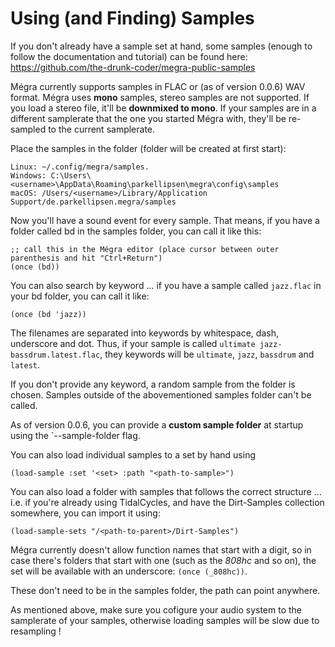 # Using (and Finding) Samples

If you don't already have a sample set at hand, some samples (enough to follow the documentation and tutorial) can be found here: https://github.com/the-drunk-coder/megra-public-samples

Mégra currently supports samples in FLAC or (as of version 0.0.6) WAV format. Mégra uses **mono** samples, stereo samples are not supported. If you load a stereo file, it'll be **downmixed to mono**. If your samples are in a different samplerate that the one you started Mégra with, they'll be re-sampled to the current samplerate.

Place the samples in the folder (folder will be created at first start):

    Linux: ~/.config/megra/samples.
    Windows: C:\Users\<username>\AppData\Roaming\parkellipsen\megra\config\samples
    macOS: /Users/<username>/Library/Application Support/de.parkellipsen.megra/samples

Now you'll have a sound event for every sample. That means, if you have a folder called bd in the samples folder, you can call it like this:

```
;; call this in the Mégra editor (place cursor between outer parenthesis and hit "Ctrl+Return")
(once (bd))
```

You can also search by keyword ... if you have a sample called `jazz.flac` in your bd folder, you can call it like:

```
(once (bd 'jazz))
```

The filenames are separated into keywords by whitespace, dash, underscore and dot. Thus, if your sample is called `ultimate jazz-bassdrum.latest.flac`, they keywords will be `ultimate`, `jazz`, `bassdrum` and `latest`. 

If you don't provide any keyword, a random sample from the folder is chosen. Samples outside of the abovementioned samples folder can't be called.

As of version 0.0.6, you can provide a **custom sample folder** at startup using the `--sample-folder <path-to-folder> flag.

You can also load individual samples to a set by hand using 
```
(load-sample :set '<set> :path "<path-to-sample>")
```

You can also load a folder with samples that follows the correct structure ... i.e. if you're already using TidalCycles, and have the Dirt-Samples collection
somewhere, you can import it using:

```
(load-sample-sets "/<path-to-parent>/Dirt-Samples")
```
Mégra currently doesn't allow function names that start with a digit, so in case there's folders that start with one (such as the *808hc* and so on), 
the set will be available with an underscore: `(once (_808hc))`.

These don't need to be in the samples folder, the path can point anywhere.

As mentioned above, make sure you cofigure your audio system to the samplerate of your samples, otherwise loading samples will be slow due to resampling !
